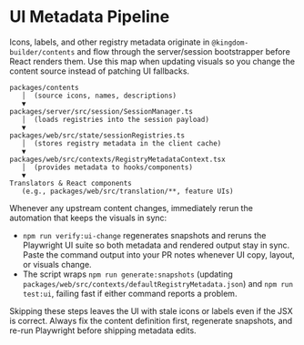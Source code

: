# UI Metadata Pipeline

Icons, labels, and other registry metadata originate in
`@kingdom-builder/contents` and flow through the server/session bootstrapper
before React renders them. Use this map when updating visuals so you change the
content source instead of patching UI fallbacks.

```
packages/contents
   │  (source icons, names, descriptions)
   ▼
packages/server/src/session/SessionManager.ts
   │  (loads registries into the session payload)
   ▼
packages/web/src/state/sessionRegistries.ts
   │  (stores registry metadata in the client cache)
   ▼
packages/web/src/contexts/RegistryMetadataContext.tsx
   │  (provides metadata to hooks/components)
   ▼
Translators & React components
   (e.g., packages/web/src/translation/**, feature UIs)
```

Whenever any upstream content changes, immediately rerun the automation that
keeps the visuals in sync:

- `npm run verify:ui-change` regenerates snapshots and reruns the Playwright UI
  suite so both metadata and rendered output stay in sync. Paste the command
  output into your PR notes whenever UI copy, layout, or visuals change.
- The script wraps `npm run generate:snapshots` (updating
  `packages/web/src/contexts/defaultRegistryMetadata.json`) and
  `npm run test:ui`, failing fast if either command reports a problem.

Skipping these steps leaves the UI with stale icons or labels even if the JSX is
correct. Always fix the content definition first, regenerate snapshots, and
re-run Playwright before shipping metadata edits.

